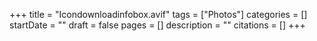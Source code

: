 +++
title = "Icondownloadinfobox.avif"
tags = ["Photos"]
categories = []
startDate = ""
draft = false
pages = []
description = ""
citations = []
+++
